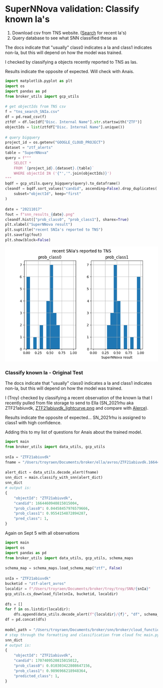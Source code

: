 # SuperNNova validation: Classify known Ia's

1. Download csv from TNS website. ([Search](https://www.wis-tns.org/search) for recent
   Ia's)
1. Query database to see what SNN classified these as

The docs indicate that "usually" class0 indicates a Ia and class1 indicates non-Ia, but
this will depend on how the model was trained.

I checked by classifying a objects recently reported to TNS as Ias.

Results indicate the opposite of expected. Will check with Anais.

```python
import matplotlib.pyplot as plt
import os
import pandas as pd
from broker_utils import gcp_utils

# get objectIds from TNS csv
f = "tns_search_SNIa.csv"
df = pd.read_csv(f)
ztfdf = df.loc[df["Disc. Internal Name"].str.startswith("ZTF")]
objectIds = list(ztfdf["Disc. Internal Name"].unique())

# query bigquery
project_id = os.getenv("GOOGLE_CLOUD_PROJECT")
dataset = "ztf_alerts"
table = "SuperNNova"
query = f"""
    SELECT *
    FROM `{project_id}.{dataset}.{table}`
    WHERE objectId IN ('{"','".join(objectIds)}')
"""
bqdf = gcp_utils.query_bigquery(query).to_dataframe()
cleandf = bqdf.sort_values("candid", ascending=False).drop_duplicates(
    subset="objectId", keep="first"
)

date = "20211017"
fout = f"snn_results_{date}.png"
cleandf.hist(["prob_class0", "prob_class1"], sharex=True)
plt.xlabel("SuperNNova result")
plt.suptitle("recent SNIa's reported to TNS")
plt.savefig(fout)
plt.show(block=False)
```

<img src="snn_results_20211017.png" alt="snn_results_20211017" width="600"/>

### Classify known Ia - Original Test

The docs indicate that "usually" class0 indicates a Ia and class1 indicates non-Ia, but
this will depend on how the model was trained.

I (Troy) checked by classifying a recent observation of the known Ia that I recently
pulled from file storage to send to Ella (SN_2021rhu aka ZTF21abiuvdk,
[ZTF21abiuvdk_lightcurve.png](ZTF21abiuvdk_lightcurve.png) and compare with
[Alerce](https://alerce.online/object/ZTF21abiuvdk)).

Results indicate the opposite of expected... SN_2021rhu is assigned to class1 with high
confidence.

Adding this to my list of questions for Anais about the trained model.

```python
import main
from broker_utils import data_utils, gcp_utils

snIa = "ZTF21abiuvdk"
fname = "/Users/troyraen/Documents/broker/ella/avros/ZTF21abiuvdk.1664460940815015004.ztf_20210723_programid1.avro"

alert_dict = data_utils.decode_alert(fname)
snn_dict = main.classify_with_snn(alert_dict)
snn_dict
# output is:
{
    "objectId": "ZTF21abiuvdk",
    "candid": 1664460940815015004,
    "prob_class0": 0.04458457976579666,
    "prob_class1": 0.9554154872894287,
    "pred_class": 1,
}
```

Again on Sept 5 with all observations

```python
import main
import os
import pandas as pd
from broker_utils import data_utils, gcp_utils, schema_maps

schema_map = schema_maps.load_schema_map("ztf", False)

snIa = "ZTF21abiuvdk"
bucketid = "ztf-alert_avros"
localdir = f"/Users/troyraen/Documents/broker/troy/troy/SNN/{snIa}"
gcp_utils.cs_download_file(snIa, bucketid, localdir)

dfs = []
for f in os.listdir(localdir):
    dfs.append(data_utils.decode_alert(f"{localdir}/{f}", "df", schema_map))
df = pd.concat(dfs)

model_path = "/Users/troyraen/Documents/broker/snn/broker/cloud_functions/classify_snn/ZTF_DMAM_V19_NoC_SNIa_vs_CC_forFink/vanilla_S_0_CLF_2_R_none_photometry_DF_1.0_N_global_lstm_32x2_0.05_128_True_mean.pt"
# step through the formatting and classification from cloud fnc main.py
snn_dict
# output is:
{
    "objectId": "ZTF21abiuvdk",
    "candid": 1707409520815015012,
    "prob_class0": 0.010303422808647156,
    "prob_class1": 0.9896966218948364,
    "predicted_class": 1,
}
```
